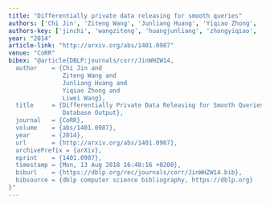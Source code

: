 ```yaml
---
title: "Differentially private data releasing for smooth queries"
authors: ['Chi Jin', 'Ziteng Wang', 'Junliang Huang', 'Yiqiao Zhong', 'Liwei Wang 0001']
authors-key: ['jinchi', 'wangziteng', 'huangjunliang', 'zhongyiqiao', 'wangliwei']
year: "2014"
article-link: "http://arxiv.org/abs/1401.0987"
venue: "CoRR"
bibex: "@article{DBLP:journals/corr/JinWHZW14,
  author    = {Chi Jin and
               Ziteng Wang and
               Junliang Huang and
               Yiqiao Zhong and
               Liwei Wang},
  title     = {Differentially Private Data Releasing for Smooth Queries with Synthetic
               Database Output},
  journal   = {CoRR},
  volume    = {abs/1401.0987},
  year      = {2014},
  url       = {http://arxiv.org/abs/1401.0987},
  archivePrefix = {arXiv},
  eprint    = {1401.0987},
  timestamp = {Mon, 13 Aug 2018 16:48:16 +0200},
  biburl    = {https://dblp.org/rec/journals/corr/JinWHZW14.bib},
  bibsource = {dblp computer science bibliography, https://dblp.org}
}"
---
```

